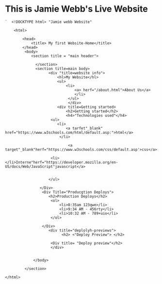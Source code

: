 # This is Jamie Webb's Live Website #

    `  <!DOCKTYPE html> "Jamie webb Website" 

        <html>

            <head>
                <title> My first Website-Home</title>
            </head>
             <body>
                <section title = "main header">
               
                  </section>
                  <section title=main body>
                        <div "title=website info">
                            <hl>My Website</hl>
                            <ul>
                                <li>
                                    <a> herf="/about.html">About Us</a>
                                    </li>                    
                                 </ul>
                                 </div>
                            <div title=Getting started>
                                <h2>Getting started</h2>
                                <h4>"Technologies used"</h4>
                         <ul>
                            <li>
                                <a tarfet"_blank" href="https://www.w3schools.com/html/default.asp:">html</a>
                             </li>

                                 <a target"_blank"herf="https://www.w3schools.com/css/default.asp'>css</a>
                            
                         <li></li>Interne"herf="https://developer.mozilla.org/en-US/docs/Web/JavaScript"javascript</a>
                            
                            
                        </ul>

                    </Div>
                     <Div Title="Producgtion Deploys">
                        <h2>Production Deploys</h2>
                         <ol>
                             <li>8:35am 123qwe>/li>
                             <li>9:34 AM - 456rty</li>
                             <li>10:32 AM - 789+uio</li>
                         </ol>

                     </Div>
                        <div title="deplolyh-previews">
                              <h2> <"Deploy Preview"> </h2>

                         <Div title= "Deploy preview"</h2>
                         </div>
                         

                 </body>
   
             </section>    

    </html>

